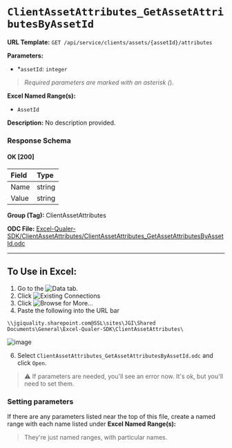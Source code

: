 # `ClientAssetAttributes_GetAssetAttributesByAssetId`

**URL Template:**
`GET /api/service/clients/assets/{assetId}/attributes`

**Parameters:**
- *`assetId`: `integer`


> *Required parameters are marked with an asterisk (*).

**Excel Named Range(s):**
- `AssetId`


**Description:**
No description provided.

### Response Schema

#### OK [200]

| Field   | Type   |
|:--------|:-------|
| Name    | string |
| Value   | string |

**Group (Tag):**
ClientAssetAttributes

**ODC File:**
[Excel-Qualer-SDK/ClientAssetAttributes/ClientAssetAttributes_GetAssetAttributesByAssetId.odc](https://github.com/Johnson-Gage-Inspection-Inc/qualer-sdk-odc/blob/main/Excel-Qualer-SDK/ClientAssetAttributes/ClientAssetAttributes_GetAssetAttributesByAssetId.odc)

---

To Use in Excel:
---

1. Go to the ![`Data`](https://github.com/user-attachments/assets/da437a70-57b3-4c5b-bb01-4910ece19ed1)
 tab.
3. Click ![Existing Connections](https://github.com/user-attachments/assets/a2f1ed67-b2e0-4c23-ac90-68c870e60289)
4. Click ![`Browse for More...`](https://github.com/user-attachments/assets/8e698494-6865-41e7-b6fa-043aea81809a)
5. Paste the following into the URL bar
```
\\jgiquality.sharepoint.com@SSL\sites\JGI\Shared Documents\General\Excel-Qualer-SDK\ClientAssetAttributes\
```

![image](https://github.com/user-attachments/assets/1e1a8d87-0377-446d-aaf5-d78562991db3)

6. Select `ClientAssetAttributes_GetAssetAttributesByAssetId.odc` and click `Open`.

> ⚠️ If parameters are needed, you'll see an error now. It's ok, but you'll need to set them.

### Setting parameters
If there are any parameters listed near the top of this file, create a named range with each name listed under **Excel Named Range(s):**
> They're just named ranges, with particular names.
